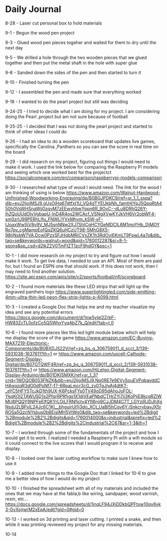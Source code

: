 # Daily Journal

8-28 - Laser cut personal box to hold materials

9-1 - Begun the wood pen project

9-3 - Glued wood pen pieces togeher and waited for them to dry until the next day

9-5 - We drilled a hole through the two wooden pieces that we glued together and then put the metal shaft in the hole with super glue

9-8 - Sanded down the sides of the pen and then started to turn it

9-10 - Finished turning the pen 

9-12 - I assembled the pen and made sure that everything worked

9-18 - I wanted to do the pearl project but still was deciding

9-24-25 - I tried to decide what I am doing for my project. I am considering doing the Pearl ,project but am not sure because of football

9-25-25 - I decided that I was not doing the pearl project and started to think of other ideas I could do

9-26 - I had an idea to do a wooden scoreboard that updates live games, specifically the Carolina ,Panthers so you can see the score in real time on the board

9-29 - I did research on my project, figuring out things I would need to make it work. I used the link below for comparing the Raspberry Pi models and seeing which one worked best for the projectct https://socialcompare.com/en/comparison/raspberrypi-models-comparison

9-30 - I researched what type of wood I would need. The link for the wood I am thinking of using is below https://www.amazon.com/Walnut-Hardwood-Unfinished-Woodworking-Engraving/dp/B0BGJPDKC9/ref=sr_1_1_sspa?dib=eyJ2IjoiMSJ9.gUsOiHq67dtfxt1U_VQ4dTYEUkbNh_famtHiYpJ5QpqRtA450h0VsWHSnaWjj0zqvM7zEEwvhbwYppn6R_9OvC--dLu8DRhQ26Y-jhZQoUUdOIvVgbapU-lnD4R4os2WCAcf_VSNgXVwKYJkVH6Vr2obWF4-sm0zrIJ99PERhLIfu_FNWLlYVxMhvm_kSW-xF-tJoaxWwSjV8v9V_MJ5snNNw2XJ7ShlCgHCYGeMDCIL6M1moYHb_DjMOYRo7pv_cgMampEofQqZKQ6uHCzUT98-5MhG8X5-98tjNxbW7VA.Dcw0PzxSFJHqbMRiCVxZK1h3RdOviEKmLT9FpwL4a7o&dib_tag=se&keywords=walnut+wood&qid=1760012287&sr=8-1-spons&sp_csd=d2lkZ2V0TmFtZT1zcF9hdGY&psc=1

10-1 - I did more research on my project to try and figure out how I would make it work. To get live data, I needed to use an API. Most of them are paid for, but I found an ESPN one that should work. If this does not work, then I may need to find another solution. https://site.api.espn.com/apis/site/v2/sports/football/nfl/scoreboard

10-2 - I found more materials like these LED strips that will light up the engraved panthers logo https://www.superlightingled.com/side-emitting-4mm-ultra-thin-led-neon-flex-strip-lights-p-6099.html

10-3 - I created a Google Doc that helps me and my teacher visualize my idea and see any potential errors https://docs.google.com/document/d/1nw5ylel2ZrbF-HW83ZcTL0ofzCo5Q5WhvYyqAbZ7k_Q/edit?tab=t.0

10-6 - I found more pieces like this led light module below which will help me display the score of the game https://www.amazon.com/EC-Buying-MAX7219-Electronic-Components/dp/B0BXDJS22V/ref=zg_bs_g_306759011_d_sccl_3/139-5931038-1637611?th=1 or https://www.amazon.com/uxcell-Cathode-Segment-Display-Digital/dp/B07GTQWF4R/ref=zg_bs_g_306759011_d_sccl_2/139-5931038-1637611?th=1 or https://www.amazon.com/HiLetgo-Digital-Segment-Display-Arduino/dp/B01DKISMXK/ref=sr_1_3?crid=1WDQOB053FNZK&dib=eyJ2IjoiMSJ9.Np0RE7e9EVySouEVPqbavddCHAgqzqR3dO0dPpNf7-f7-6RpaLmcr3cG_zv0TgJlyAj4dtKT-_eYC5HFY5TcJkD1th9UX-K6PcksFYs0TV49oD95dAhoJoFOL-YkqKOI2TAWU5D1s2PfgrRPRfjgo1X1djVEaPNbdCTHrZYi7ii3KoPjiE8kcgRZIWMU8PQQY9NPFeEIfQKYrLOiLFRNfjctv4Yfl8nji9CJJDM4C7T_LGYziRJDJhXgNsdJ2LBPxlL24Jc6C1Kl__bhguirUt1j3do_XCt_UaBI5hCqv6Y.jSnkcrvbavJX5rROSa5QzcNYsbus0bBEislMH5VtWo0&dib_tag=se&keywords=led%2Bdigit%2Bmodule%2B2%2Bdigits&qid=1760014000&s=industrial&sprefix=led%2Bdigit%2Bmodule%2B2%2Bdigits%2Cindustrial%2C67&sr=1-3&th=1

10-7 - I worked through some of the fundamentals of the project and how I would get it to work. I realized I needed a Raspberry Pi with a wifi module so it could connect to the live scores that I would program it to receive and display.

10-8 - I looked over the laser cutting workflow to make sure I knew how to use it

10-9 - I added more things to the Google Doc that I linked for 10-6 to give me a better idea of how I would do my project

10-10 - I finished the spreadsheet with all of my materials and included the ones that we may have at the fabla,b like wiring, sandpaper, wood varnish, resin, etc... https://docs.google.com/spreadsheets/d/1inqLF94JXjDDkbQPFtxw10qv6yk3-GvXojiwrM2xEpA/edit?gid=0#gid=0

10-13 - I worked on 3d printing and laser cutting. I printed a snake, and then while it was printing reviewed my project for any missing materials.

10-14
